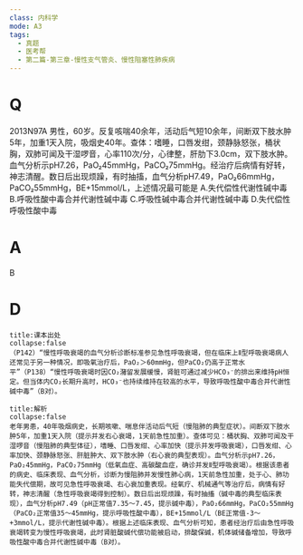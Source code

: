 ```yaml
---
class: 内科学
mode: A3
tags:
  - 真题
  - 医考帮
  - 第二篇-第三章-慢性支气管炎、慢性阻塞性肺疾病
---
```


# Q
2013N97A 男性，60岁。反复咳喘40余年，活动后气短10余年，间断双下肢水肿5年，加重1天入院，吸烟史40年。查体：嗜睡，口唇发绀，颈静脉怒张，桶状胸，双肺可闻及干湿啰音，心率110次/分，心律整，肝肋下3.0cm，双下肢水肿。血气分析示pH7.26，PaO₂45mmHg，PaCO₂75mmHg。经治疗后病情有好转，神志清醒。数日后出现烦躁，有时抽搐，血气分析pH7.49，PaO₂66mmHg，PaCO₂55mmHg，BE+15mmol/L，上述情况最可能是
A.失代偿性代谢性碱中毒
B.呼吸性酸中毒合并代谢性碱中毒
C.呼吸性碱中毒合并代谢性碱中毒
D.失代偿性呼吸性酸中毒

# A
B
# D
```ad-note
title:课本出处
collapse:false
（P142）“慢性呼吸衰竭的血气分析诊断标准参见急性呼吸衰竭，但在临床上Ⅱ型呼吸衰竭病人还常见于另一种情况，即吸氧治疗后，PaO₂＞60mmHg，但PaCO₂仍高于正常水平”（P138）“慢性呼吸衰竭时因CO₂潴留发展缓慢，肾脏可通过减少HCO₃⁻的排出来维持pH恒定。但当体内CO₂长期升高时，HCO₃⁻也持续维持在较高的水平，导致呼吸性酸中毒合并代谢性碱中毒”（B对）。
```

```ad-summary
title:解析
collapse:false
老年男患，40年吸烟病史，长期咳嗽、喘息伴活动后气短（慢阻肺的典型症状）。间断双下肢水肿5年，加重1天入院（提示并发右心衰竭，1天前急性加重）。查体可见：桶状胸、双肺可闻及干湿啰音（慢阻肺的典型体征），嗜睡、口唇发绀、心率加快（提示并发呼吸衰竭），口唇发绀、心率加快、颈静脉怒张、肝脏肿大、双下肢水肿（右心衰的典型表现）。血气分析示pH7.26，PaO₂45mmHg，PaCO₂75mmHg（低氧血症、高碳酸血症，确诊并发Ⅱ型呼吸衰竭）。根据该患者的病史、临床表现、血气分析，诊断为慢阻肺并发慢性肺心病，1天前急性加重，处于心、肺功能失代偿期，故可见急性呼吸衰竭、右心衰加重表现。经氧疗、机械通气等治疗后，病情有好转，神志清醒（急性呼吸衰竭得到控制）。数日后出现烦躁，有时抽搐（碱中毒的典型临床表现），血气分析pH7.49（pH正常值7.35～7.45，提示碱中毒），PaO₂66mmHg，PaCO₂55mmHg（PaCO₂正常值35～45mmHg，提示呼吸性酸中毒），BE+15mmol/L（BE正常值-3～+3mmol/L，提示代谢性碱中毒）。根据上述临床表现、血气分析可知，患者经治疗后由急性呼吸衰竭转变为慢性呼吸衰竭，此时肾脏酸碱代偿功能被启动，排酸保碱，机体碱储备增加，导致呼吸性酸中毒合并代谢性碱中毒（B对）。
```

